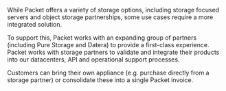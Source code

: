 <!-- <meta>
{

    "title":"Storage",
    "description":"Learn more about deploying Storage Solutions at Packet",
    "tag":["Storage Solutions"],
    "seo-title": "Storage Solutions - Packet Developer Docs",
    "seo-description": "Learn more about deploying Storage Solutions at Packet",
    "og-title": "Storage Solutions",
    "og-description": "Learn more about deploying Storage Solutions at Packet"
}
</meta> -->

While Packet offers a variety of storage options, including storage focused servers and object storage partnerships, some use cases require a more integrated solution.

To support this, Packet works with an expanding group of partners (including Pure Storage and Datera) to provide a first-class experience. Packet works with storage partners to validate and integrate their products into our datacenters, API and operational support processes.

Customers can bring their own appliance (e.g. purchase directly from a storage partner) or consolidate these into a single Packet invoice.

